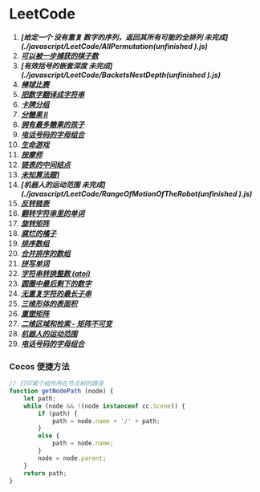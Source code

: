 # LeetCode

1. ***[给定一个 没有重复 数字的序列，返回其所有可能的全排列  未完成](./javascript/LeetCode/AllPermutation(unfinished ).js)***
2. ***[可以被一步捕获的棋子数](./javascript/LeetCode/AvailableCatchOfVehicles.js)***
3. ***[有效括号的嵌套深度  未完成](./javascript/LeetCode/BacketsNestDepth(unfinished ).js)***
4. ***[棒球比赛](./javascript/LeetCode/BaseBallGame.js)***
5. ***[把数字翻译成字符串](./javascript/LeetCode/BaShuZiFanYiChengZiFuChuanLcof.js)***
6. ***[卡牌分组](./javascript/LeetCode/CardsAreGrouped.js)***
7. ***[分糖果 II](./javascript/LeetCode/DistributeCandiesToPeople.js)***
8. ***[拥有最多糖果的孩子](./javascript/LeetCode/KidsWithTheGreatestNumberOfCandies.js)***
9. ***[电话号码的字母组合](./javascript/LeetCode/LetterCombinationsOfTelephoneNumbers.js)***
10. ***[生命游戏](./javascript/LeetCode/LiveGame.js)***
11. ***[按摩师](./javascript/LeetCode/Massager.js)***
12. ***[链表的中间结点](./javascript/LeetCode/MiddleOfTheLinkedList.js)***
13. ***[未知算法题1](./javascript/LeetCode/oddOrEvenArr.js)***
14. ***[机器人的运动范围  未完成](./javascript/LeetCode/RangeOfMotionOfTheRobot(unfinished ).js)***
15. ***[反转链表](./javascript/LeetCode/ReverseLinkedList.js)***
16. ***[翻转字符串里的单词](./javascript/LeetCode/ReverseWordInAString.js)***
17. ***[旋转矩阵](./javascript/LeetCode/RotationMatrix.js)***
18. ***[腐烂的橘子](./javascript/LeetCode/RottingOranges.js)***
19. ***[排序数组](./javascript/LeetCode/SortAnArray.js)***
20. ***[合并排序的数组](./javascript/LeetCode/SortedMergeLcci.js)***
21. ***[拼写单词](./javascript/LeetCode/SpellWord.js)***
22. ***[字符串转换整数 (atoi)](./javascript/LeetCode/String-convertedIntegers(ATOI).js)***
23. ***[圆圈中最后剩下的数字](./javascript/LeetCode/TheLastNumberLeftInTheCircle.js)***
24. ***[无重复字符的最长子串](./javascript/LeetCode/TheOldestStringWithoutRepeatingCharacters.js)***
25. ***[三维形体的表面积](./javascript/LeetCode/ThreeDimensionalSuperficialArea.js)***
26. ***[重塑矩阵](./javascript/LeetCode/ReshapeTheMatrix.js)***
27. ***[二维区域和检索 - 矩阵不可变](./javascript/LeetCode/RangeSumQuery2dImmutable.js)***
28. ***[机器人的运动范围](./javascript/LeetCode/RangeOfMotionOfTheRobot.js)***
29. ***[电话号码的字母组合](./javascript/LeetCode/TelephoneNumberCombination.js)***

### Cocos 便捷方法
```JavaScript
// 打印某个组件所在节点树的路径
function getNodePath (node) {
    let path;
    while (node && !(node instanceof cc.Scene)) {
        if (path) {
            path = node.name + '/' + path;
        }
        else {
            path = node.name;
        }
        node = node.parent;
    }
    return path;
}
```

